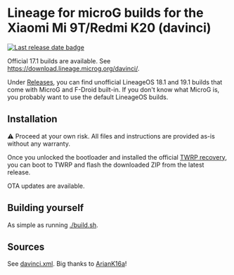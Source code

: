 # Lineage for microG builds for the Xiaomi Mi 9T/Redmi K20 (davinci)

[![Last release date badge](https://img.shields.io/github/release-date/krmax44/davinci-lineage-microg?label=last%20build)](https://github.com/krmax44/davinci-lineage-microg/releases/latest)

Official 17.1 builds are available. See https://download.lineage.microg.org/davinci/.

Under [Releases](https://github.com/krmax44/davinci-lineage-microg/releases), you can find unofficial LineageOS 18.1 and 19.1 builds that come with MicroG and F-Droid built-in. If you don't know what MicroG is, you probably want to use the default LineageOS builds.

## Installation

⚠️ Proceed at your own risk. All files and instructions are provided as-is without any warranty.

Once you unlocked the bootloader and installed the official [TWRP recovery](https://twrp.me/xiaomi/xiaomimi9t.html), you can boot to TWRP and flash the downloaded ZIP from the latest release.

OTA updates are available.

## Building yourself

As simple as running [./build.sh](./build.sh).

## Sources

See [davinci.xml](./srv/local_manifests/davinci.xml). Big thanks to [ArianK16a](https://github.com/ArianK16a)!
